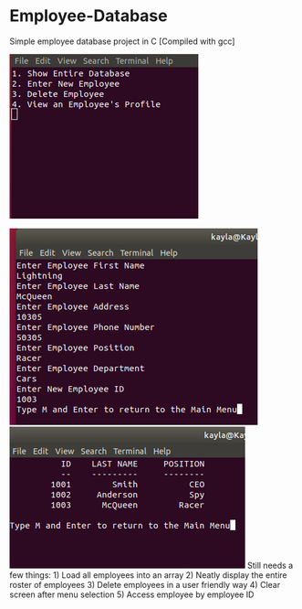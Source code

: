 # Employee-Database
Simple employee database project in C [Compiled with gcc]

![alt text](https://github.com/TerrySmithMBA/Employee-Database/blob/master/mainmenu.png)

![alt text](https://github.com/TerrySmithMBA/Employee-Database/blob/master/enterdata.png)
![alt text](https://github.com/TerrySmithMBA/Employee-Database/blob/master/showdatabase.png)
Still needs a few things: 1) Load all employees into an array 2) Neatly display the entire roster of employees
3) Delete employees in a user friendly way 4) Clear screen after menu selection 5) Access employee by employee ID
